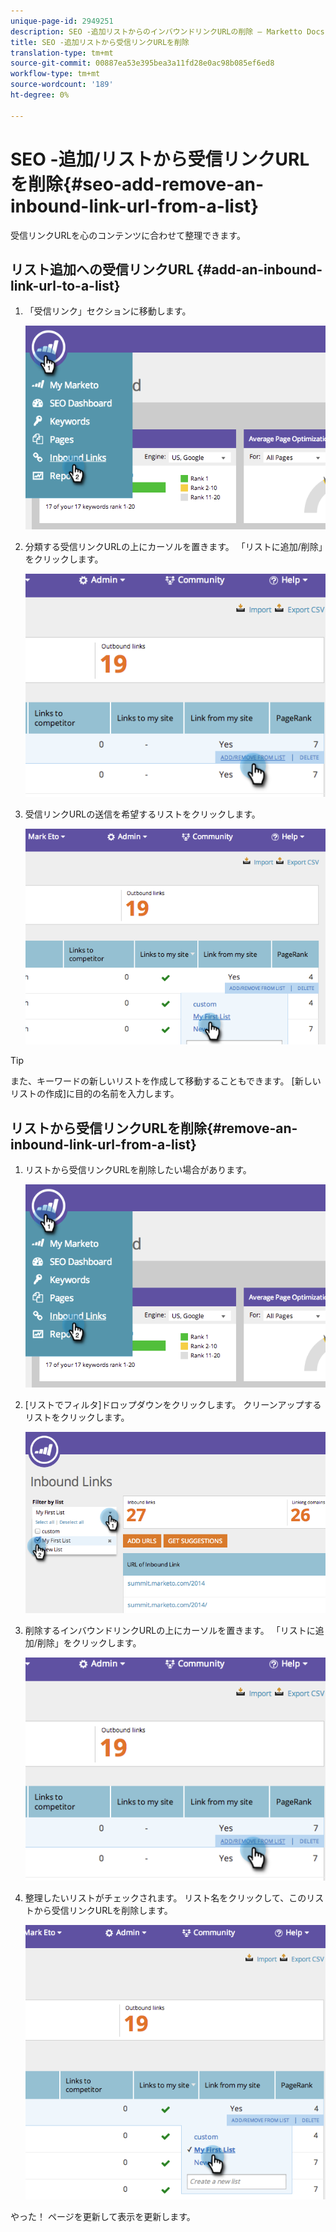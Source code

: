 ```yaml
---
unique-page-id: 2949251
description: SEO -追加リストからのインバウンドリンクURLの削除 — Marketto Docs — 製品ドキュメント
title: SEO -追加リストから受信リンクURLを削除
translation-type: tm+mt
source-git-commit: 00887ea53e395bea3a11fd28e0ac98b085ef6ed8
workflow-type: tm+mt
source-wordcount: '189'
ht-degree: 0%

---
```



# SEO -追加/リストから受信リンクURLを削除{#seo-add-remove-an-inbound-link-url-from-a-list}

受信リンクURLを心のコンテンツに合わせて整理できます。

## リスト追加への受信リンクURL {#add-an-inbound-link-url-to-a-list}

1. 「受信リンク」セクションに移動します。

   ![](assets/image2014-11-20-18-3a27-3a27.png)

1. 分類する受信リンクURLの上にカーソルを置きます。 「リストに追加/削除」をクリックします。

   ![](assets/image2014-11-20-18-3a27-3a40.png)

1. 受信リンクURLの送信を希望するリストをクリックします。

   ![](assets/image2014-11-20-18-3a28-3a18.png)

>[!TIP]
>
>また、キーワードの新しいリストを作成して移動することもできます。 [新しいリストの作成]に目的の名前を入力します。

## リストから受信リンクURLを削除{#remove-an-inbound-link-url-from-a-list}

1. リストから受信リンクURLを削除したい場合があります。

   ![](assets/image2014-11-20-18-3a28-3a41.png)

1. [リストでフィルタ]ドロップダウンをクリックします。 クリーンアップするリストをクリックします。

   ![](assets/image2014-11-20-18-3a28-3a57.png)

1. 削除するインバウンドリンクURLの上にカーソルを置きます。 「リストに追加/削除」をクリックします。

   ![](assets/image2014-11-20-18-3a29-3a56.png)

1. 整理したいリストがチェックされます。 リスト名をクリックして、このリストから受信リンクURLを削除します。

   ![](assets/image2014-11-20-18-3a30-3a10.png)

やった！ ページを更新して表示を更新します。
